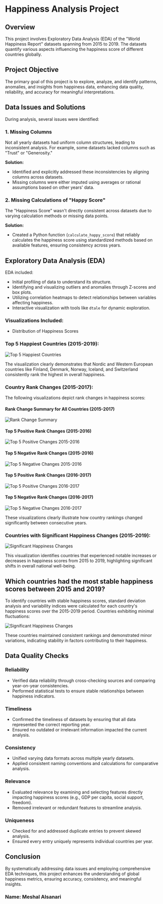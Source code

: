 # Happiness Analysis Project

## Overview
This project involves Exploratory Data Analysis (EDA) of the "World Happiness Report" datasets spanning from 2015 to 2019. The datasets quantify various aspects influencing the happiness score of different countries globally.

## Project Objective
The primary goal of this project is to explore, analyze, and identify patterns, anomalies, and insights from happiness data, enhancing data quality, reliability, and accuracy for meaningful interpretations.

## Data Issues and Solutions
During analysis, several issues were identified:

### 1. Missing Columns
Not all yearly datasets had uniform column structures, leading to inconsistent analysis. For example, some datasets lacked columns such as "Trust" or "Generosity."

**Solution:**
- Identified and explicitly addressed these inconsistencies by aligning columns across datasets.
- Missing columns were either imputed using averages or rational assumptions based on other years' data.

### 2. Missing Calculations of "Happy Score"
The "Happiness Score" wasn't directly consistent across datasets due to varying calculation methods or missing data points.

**Solution:**
- Created a Python function (`calculate_happy_score`) that reliably calculates the happiness score using standardized methods based on available features, ensuring consistency across years.

## Exploratory Data Analysis (EDA)
EDA included:
- Initial profiling of data to understand its structure.
- Identifying and visualizing outliers and anomalies through Z-scores and box plots.
- Utilizing correlation heatmaps to detect relationships between variables affecting happiness.
- Interactive visualization with tools like `dtale` for dynamic exploration.

### Visualizations Included:
- Distribution of Happiness Scores

### Top 5 Happiest Countries (2015-2019):

![Top 5 Happiest Countries](Pic/1.png)

The visualization clearly demonstrates that Nordic and Western European countries like Finland, Denmark, Norway, Iceland, and Switzerland consistently rank the highest in overall happiness.

### Country Rank Changes (2015-2017):
The following visualizations depict rank changes in happiness scores:

#### Rank Change Summary for All Countries (2015-2017)
![Rank Change Summary](Pic/2.png)

#### Top 5 Positive Rank Changes (2015-2016)
![Top 5 Positive Changes 2015-2016](Pic/3_1.png)

#### Top 5 Negative Rank Changes (2015-2016)
![Top 5 Negative Changes 2015-2016](Pic/3_2.png)

#### Top 5 Positive Rank Changes (2016-2017)
![Top 5 Positive Changes 2016-2017](Pic/3_3.png)

#### Top 5 Negative Rank Changes (2016-2017)
![Top 5 Negative Changes 2016-2017](Pic/3_4.png)

These visualizations clearly illustrate how country rankings changed significantly between consecutive years.

### Countries with Significant Happiness Changes (2015-2019):

![Significant Happiness Changes](Pic/4.png)

This visualization identifies countries that experienced notable increases or decreases in happiness scores from 2015 to 2019, highlighting significant shifts in overall national well-being.

## Which countries had the most stable happiness scores between 2015 and 2019?
To identify countries with stable happiness scores, standard deviation analysis and variability indices were calculated for each country's happiness scores over the 2015-2019 period. Countries exhibiting minimal fluctuations:

![Significant Happiness Changes](Pic/5.png)

These countries maintained consistent rankings and demonstrated minor variations, indicating stability in factors contributing to their happiness.


## Data Quality Checks

### Reliability
- Verified data reliability through cross-checking sources and comparing year-on-year consistencies.
- Performed statistical tests to ensure stable relationships between happiness indicators.

### Timeliness
- Confirmed the timeliness of datasets by ensuring that all data represented the correct reporting year.
- Ensured no outdated or irrelevant information impacted the current analysis.

### Consistency
- Unified varying data formats across multiple yearly datasets.
- Applied consistent naming conventions and calculations for comparative analysis.

### Relevance
- Evaluated relevance by examining and selecting features directly impacting happiness scores (e.g., GDP per capita, social support, freedom).
- Removed irrelevant or redundant features to streamline analysis.

### Uniqueness
- Checked for and addressed duplicate entries to prevent skewed analysis.
- Ensured every entry uniquely represents individual countries per year.

## Conclusion
By systematically addressing data issues and employing comprehensive EDA techniques, this project enhances the understanding of global happiness metrics, ensuring accuracy, consistency, and meaningful insights.

### Name: Meshal Alsanari
